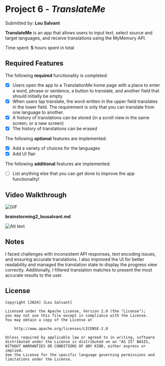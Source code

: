 # Project 6 - *TranslateMe*

Submitted by: **Lou Salvant**

**TranslateMe** is an app that allows users to input text, select source and target languages, and receive translations using the MyMemory API.

Time spent: **5** hours spent in total

## Required Features

The following **required** functionality is completed:

- [x] Users open the app to a TranslationMe home page with a place to enter a word, phrase or sentence, a button to translate, and another field that should initially be empty
- [x] When users tap translate, the word written in the upper field translates in the lower field. The requirement is only that you can translate from one language to another.
- [x] A history of translations can be stored (in a scroll view in the same screen, or a new screen)
- [x] The history of translations can be erased
 
The following **optional** features are implemented:

- [x] Add a variety of choices for the languages
- [x] Add UI flair

The following **additional** features are implemented:

- [ ] List anything else that you can get done to improve the app functionality!

## Video Walkthrough

![GIF](https://media4.giphy.com/media/v1.Y2lkPTc5MGI3NjExaHQyMXRobXFlMnRvY3g3Z2diMjVvemkxcGswdHRheGFueTc2YWN5cyZlcD12MV9pbnRlcm5hbF9naWZfYnlfaWQmY3Q9Zw/z6MrdQfrZhQfyPKpLi/giphy.gif)


**brainstorming2_lousalvant.md**


![Alt text](https://i.imgur.com/udvSAfN.png)

## Notes

I faced challenges with inconsistent API responses, text encoding issues, and ensuring accurate translations. I also improved the UI for better readability and managed the translation state to display the progress view correctly. Additionally, I filtered translation matches to present the most accurate results to the user.

## License

    Copyright [2024] [Lou Salvant]

    Licensed under the Apache License, Version 2.0 (the "License");
    you may not use this file except in compliance with the License.
    You may obtain a copy of the License at

        http://www.apache.org/licenses/LICENSE-2.0

    Unless required by applicable law or agreed to in writing, software
    distributed under the License is distributed on an "AS IS" BASIS,
    WITHOUT WARRANTIES OR CONDITIONS OF ANY KIND, either express or implied.
    See the License for the specific language governing permissions and
    limitations under the License.
